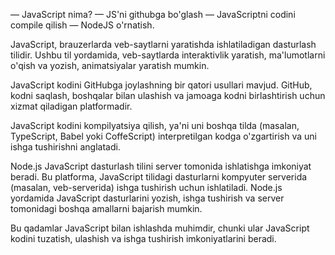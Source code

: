 — JavaScript nima?
— JS'ni githubga bo'glash
— JavaScriptni codini compile qilish
— NodeJS o'rnatish.

JavaScript, brauzerlarda veb-saytlarni yaratishda ishlatiladigan dasturlash tilidir. Ushbu til yordamida, veb-saytlarda interaktivlik yaratish, ma'lumotlarni o'qish va yozish, animatsiyalar yaratish mumkin.

JavaScript kodini GitHubga joylashning bir qatori usullari mavjud. GitHub, kodni saqlash, boshqalar bilan ulashish va jamoaga kodni birlashtirish uchun xizmat qiladigan platformadir.

JavaScript kodini kompilyatsiya qilish, ya'ni uni boshqa tilda (masalan, TypeScript, Babel yoki CoffeScript) interpretilgan kodga o'zgartirish va uni ishga tushirishni anglatadi.

Node.js JavaScript dasturlash tilini server tomonida ishlatishga imkoniyat beradi. Bu platforma, JavaScript tilidagi dasturlarni kompyuter serverida (masalan, veb-serverida) ishga tushirish uchun ishlatiladi. Node.js yordamida JavaScript dasturlarini yozish, ishga tushirish va server tomonidagi boshqa amallarni bajarish mumkin.

Bu qadamlar JavaScript bilan ishlashda muhimdir, chunki ular JavaScript kodini tuzatish, ulashish va ishga tushirish imkoniyatlarini beradi.

